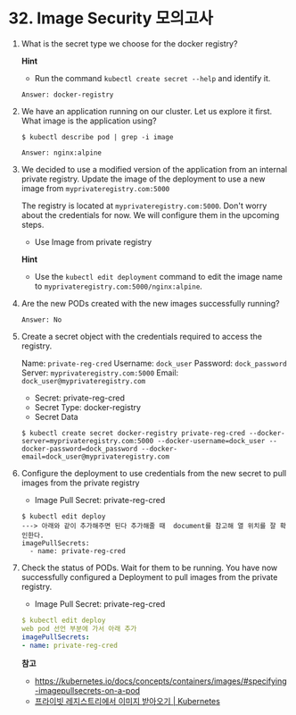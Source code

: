 # 32. Image Security 모의고사

1. What is the secret type we choose for the docker registry?
   
   **Hint**
   
   - Run the command `kubectl create secret --help` and identify it.
   
   `Answer: docker-registry`

2. We have an application running on our cluster. Let us explore it first. What image is the application using?
   
   ```
   $ kubectl describe pod | grep -i image
   ```
   
   `Answer: nginx:alpine`

3. We decided to use a modified version of the application from an internal private registry. Update the image of the deployment to use a new image from `myprivateregistry.com:5000`
   
   The registry is located at `myprivateregistry.com:5000`. Don't worry about the credentials for now. We will configure them in the upcoming steps.
   
   - Use Image from private registry
   
   **Hint**
   
   - Use the `kubectl edit deployment` command to edit the image name to `myprivateregistry.com:5000/nginx:alpine`.

3. Are the new PODs created with the new images successfully running?
   
   `Answer: No`

4. Create a secret object with the credentials required to access the registry.
   
   Name: `private-reg-cred`
   Username: `dock_user`
   Password: `dock_password`
   Server: `myprivateregistry.com:5000`
   Email: `dock_user@myprivateregistry.com`
   
   - Secret: private-reg-cred
   - Secret Type: docker-registry
   - Secret Data
   
   ```
   $ kubectl create secret docker-registry private-reg-cred --docker-server=myprivateregistry.com:5000 --docker-username=dock_user --docker-password=dock_password --docker-email=dock_user@myprivateregistry.com
   ```

5. Configure the deployment to use credentials from the new secret to pull images from the private registry
   
   - Image Pull Secret: private-reg-cred
   
   ```
   $ kubectl edit deploy
   ---> 아래와 같이 추가해주면 된다 추가해줄 때  document를 참고해 열 위치를 잘 확인한다.
   imagePullSecrets:
     - name: private-reg-cred
   ```

6. Check the status of PODs. Wait for them to be running. You have now successfully configured a Deployment to pull images from the private registry.
   
   - Image Pull Secret: private-reg-cred
   
   ```yaml
   $ kubectl edit deploy
   web pod 선언 부분에 가서 아래 추가
   imagePullSecrets:
   - name: private-reg-cred
   ```
   
   **참고**
   
   - https://kubernetes.io/docs/concepts/containers/images/#specifying-imagepullsecrets-on-a-pod
   - [프라이빗 레지스트리에서 이미지 받아오기 | Kubernetes](https://kubernetes.io/ko/docs/tasks/configure-pod-container/pull-image-private-registry/)
